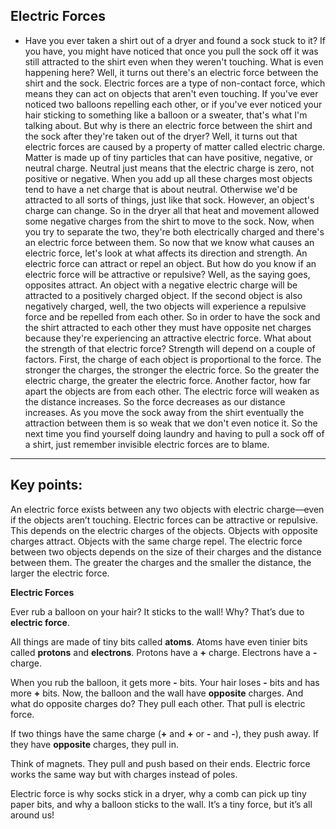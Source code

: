## Electric Forces
- Have you ever taken
a shirt out of a dryer and found a sock stuck to it? If you have, you might have noticed that once you pull the sock off it was still attracted to the shirt even when they weren't touching. What is even happening here? Well, it turns out
there's an electric force between the shirt and the sock. Electric forces are a
type of non-contact force, which means they can act on objects that aren't even touching. If you've ever noticed two
balloons repelling each other, or if you've ever noticed your hair sticking to something like
a balloon or a sweater, that's what I'm talking about. But why is there an electric force between the shirt and the sock after
they're taken out of the dryer? Well, it turns out that
electric forces are caused by a property of matter
called electric charge. Matter is made up of tiny
particles that can have positive, negative, or neutral charge. Neutral just means that the
electric charge is zero, not positive or negative. When you add up all these
charges most objects tend to have a net charge
that is about neutral. Otherwise we'd be attracted
to all sorts of things, just like that sock. However, an object's charge can change. So in the dryer all that heat and movement allowed some negative
charges from the shirt to move to the sock. Now, when you try to separate the two, they're both electrically charged and there's an electric
force between them. So now that we know what
causes an electric force, let's look at what affects
its direction and strength. An electric force can
attract or repel an object. But how do you know if an electric force will be attractive or repulsive? Well, as the saying
goes, opposites attract. An object with a negative electric charge will be attracted to a
positively charged object. If the second object is
also negatively charged, well, the two objects will
experience a repulsive force and be repelled from each other. So in order to have the sock and the shirt attracted to each other they
must have opposite net charges because they're experiencing
an attractive electric force. What about the strength
of that electric force? Strength will depend
on a couple of factors. First, the charge of each object is proportional to the force. The stronger the charges, the
stronger the electric force. So the greater the electric charge, the greater the electric force. Another factor, how far apart the objects are from each other. The electric force will weaken
as the distance increases. So the force decreases as
our distance increases. As you move the sock away from the shirt eventually the attraction
between them is so weak that we don't even notice it. So the next time you find
yourself doing laundry and having to pull a sock off of a shirt, just remember invisible
electric forces are to blame.
---
## Key points:
An electric force exists between any two objects with electric charge—even if the objects aren’t touching.
Electric forces can be attractive or repulsive. This depends on the electric charges of the objects.
Objects with opposite charges attract.
Objects with the same charge repel.
The electric force between two objects depends on the size of their charges and the distance between them. The greater the charges and the smaller the distance, the larger the electric force.

**Electric Forces**

Ever rub a balloon on your hair? It sticks to the wall! Why? That’s due to **electric force**.

All things are made of tiny bits called **atoms**. Atoms have even tinier bits called **protons** and **electrons**. Protons have a **+** charge. Electrons have a **-** charge.

When you rub the balloon, it gets more **-** bits. Your hair loses **-** bits and has more **+** bits. Now, the balloon and the wall have **opposite** charges. And what do opposite charges do? They pull each other. That pull is electric force.

If two things have the same charge (**+** and **+** or **-** and **-**), they push away. If they have **opposite** charges, they pull in.

Think of magnets. They pull and push based on their ends. Electric force works the same way but with charges instead of poles.

Electric force is why socks stick in a dryer, why a comb can pick up tiny paper bits, and why a balloon sticks to the wall. It’s a tiny force, but it’s all around us!

